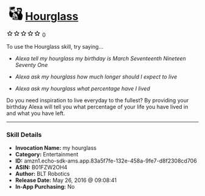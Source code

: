 # &nbsp;<img src="skill_icon" alt="Hourglass icon" width="36"> [Hourglass](http://alexa.amazon.com/#skills/amzn1.echo-sdk-ams.app.83a5f7fe-132e-458a-9fe7-d8f2308cd706)
![0 stars](../../images/ic_star_border_black_18dp_1x.png)![0 stars](../../images/ic_star_border_black_18dp_1x.png)![0 stars](../../images/ic_star_border_black_18dp_1x.png)![0 stars](../../images/ic_star_border_black_18dp_1x.png)![0 stars](../../images/ic_star_border_black_18dp_1x.png) 0

To use the Hourglass skill, try saying...

* *Alexa tell my hourglass my birthday is March Seventeenth Nineteen Seventy One*

* *Alexa ask my hourglass how much longer should I expect to live*

* *Alexa ask my hourglass what percentage have I lived*

Do you need inspiration to live everyday to the fullest? By providing your birthday Alexa will tell you what percentage of your life you have lived in and what you have left.

***

### Skill Details

* **Invocation Name:** my hourglass
* **Category:** Entertainment
* **ID:** amzn1.echo-sdk-ams.app.83a5f7fe-132e-458a-9fe7-d8f2308cd706
* **ASIN:** B01FZW2OH4
* **Author:** BLT Robotics
* **Release Date:** May 26, 2016 @ 09:08:41
* **In-App Purchasing:** No
